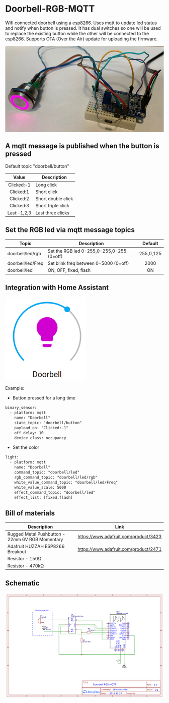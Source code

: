 # Doorbell-RGB-MQTT

Wifi connected doorbell using a esp8266.
Uses mqtt to update led status and notify when button is pressed.
It has dual switches so one will be used to replace the existing button while the other will be connected to the esp8266.
Supports OTA (Over the Air) update for uploading the firmware.


![Doorbell picture](/doorbell-rgb-mqtt.jpg)



## A mqtt message is published when the button is pressed
Default topic "doorbell/button"

| Value | Description |
| :---: | --- |
| Clicked:-1 | Long click |
| Clicked:1 | Short click |
| Clicked:2 | Short double click |
| Clicked:3 | Short triple click |
| Last:-1,2,3 | Last three clicks |


## Set the RGB led via mqtt message topics

| Topic | Description | Default |
| --- | --- | :---: |
| doorbell/led/rgb | Set the RGB led 0-255,0-255,0-255 (0=off) | 255,0,125 |
| doorbell/led/Freq | Set blink freq between 0-5000  (0=off) | 2000 |
| doorbell/led | ON, OFF, fixed, flash | ON |


## Integration with Home Assistant
![homeassistant picture](/homeassistant.png)

Example: 
- Button pressed for a long time
~~~
binary_sensor:
  - platform: mqtt
    name: "Doorbell"
    state_topic: "doorbell/button"
    payload_on: "Clicked:-1"
    off_delay: 10
    device_class: occupancy
~~~

- Set the color
~~~
light:
  - platform: mqtt
    name: "Doorbell"
    command_topic: "doorbell/led"
    rgb_command_topic: "doorbell/led/rgb"
    white_value_command_topic: "doorbell/led/Freq"
    white_value_scale: 5000
    effect_command_topic: "doorbell/led"
    effect_list: [fixed,flash]
~~~

## Bill of materials

| Description | Link |
| --- | --- |
| Rugged Metal Pushbutton - 22mm 6V RGB Momentary | https://www.adafruit.com/product/3423 |
| Adafruit HUZZAH ESP8266 Breakout | https://www.adafruit.com/product/2471 |
| Resistor - 150Ω | |
| Resistor - 470kΩ | |


## Schematic

![schematic picture](/Schematic_doorbell-rgb-mqtt.png)
